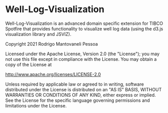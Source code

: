 # Well-Log-Visualization
Well-Log-Visualization is an advanced domain specific extension
for TIBCO Spotfire that provides functionality to visualize well
log data (using the d3.js visualization library and JSVIZ).

Copyright 2021 Rodrigo Mantovaneli Pessoa

Licensed under the Apache License, Version 2.0 (the "License");
you may not use this file except in compliance with the License.
You may obtain a copy of the License at

http://www.apache.org/licenses/LICENSE-2.0

Unless required by applicable law or agreed to in writing, software
distributed under the License is distributed on an "AS IS" BASIS,
WITHOUT WARRANTIES OR CONDITIONS OF ANY KIND, either express or implied.
See the License for the specific language governing permissions and
limitations under the License.
